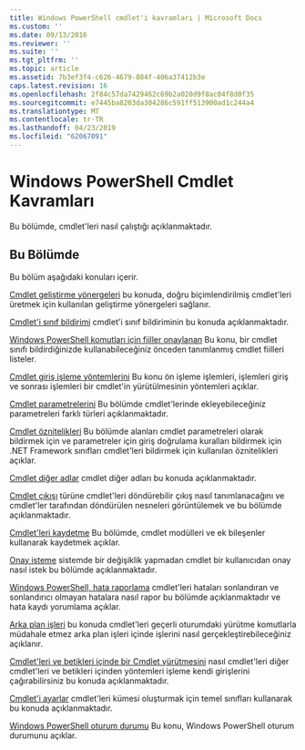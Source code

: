 ```yaml
---
title: Windows PowerShell cmdlet'i kavramları | Microsoft Docs
ms.custom: ''
ms.date: 09/13/2016
ms.reviewer: ''
ms.suite: ''
ms.tgt_pltfrm: ''
ms.topic: article
ms.assetid: 7b3ef3f4-c626-4679-884f-406a37412b3e
caps.latest.revision: 16
ms.openlocfilehash: 2f84c57da7429462c69b2a020d9f8ac04f8d0f35
ms.sourcegitcommit: e7445ba8203da304286c591ff513900ad1c244a4
ms.translationtype: MT
ms.contentlocale: tr-TR
ms.lasthandoff: 04/23/2019
ms.locfileid: "62067091"
---
```

# <a name="windows-powershell-cmdlet-concepts"></a>Windows PowerShell Cmdlet Kavramları

Bu bölümde, cmdlet'leri nasıl çalıştığı açıklanmaktadır.

## <a name="in-this-section"></a>Bu Bölümde

Bu bölüm aşağıdaki konuları içerir.

[Cmdlet geliştirme yönergeleri](./cmdlet-development-guidelines.md) bu konuda, doğru biçimlendirilmiş cmdlet'leri üretmek için kullanılan geliştirme yönergeleri sağlanır.

[Cmdlet'i sınıf bildirimi](./cmdlet-class-declaration.md) cmdlet'i sınıf bildiriminin bu konuda açıklanmaktadır.

[Windows PowerShell komutları için fiiller onaylanan](./approved-verbs-for-windows-powershell-commands.md) Bu konu, bir cmdlet sınıfı bildirdiğinizde kullanabileceğiniz önceden tanımlanmış cmdlet fiilleri listeler.

[Cmdlet giriş işleme yöntemlerini](./cmdlet-input-processing-methods.md) Bu konu ön işleme işlemleri, işlemleri giriş ve sonrası işlemleri bir cmdlet'in yürütülmesinin yöntemleri açıklar.

[Cmdlet parametrelerini](./cmdlet-parameters.md) Bu bölümde cmdlet'lerinde ekleyebileceğiniz parametreleri farklı türleri açıklanmaktadır.

[Cmdlet öznitelikleri](./cmdlet-attributes.md) Bu bölümde alanları cmdlet parametreleri olarak bildirmek için ve parametreler için giriş doğrulama kuralları bildirmek için .NET Framework sınıfları cmdlet'leri bildirmek için kullanılan öznitelikleri açıklar.

[Cmdlet diğer adlar](./cmdlet-aliases.md) cmdlet diğer adları bu konuda açıklanmaktadır.

[Cmdlet çıkışı](./cmdlet-output.md) türüne cmdlet'leri döndürebilir çıkış nasıl tanımlanacağını ve cmdlet'ler tarafından döndürülen nesneleri görüntülemek ve bu bölümde açıklanmaktadır.

[Cmdlet'leri kaydetme](./modules-and-snap-ins.md) Bu bölümde, cmdlet modülleri ve ek bileşenler kullanarak kaydetmek açıklar.

[Onay isteme](./requesting-confirmation-from-cmdlets.md) sistemde bir değişiklik yapmadan cmdlet bir kullanıcıdan onay nasıl istek bu bölümde açıklanmaktadır.

[Windows PowerShell, hata raporlama](./error-reporting-concepts.md) cmdlet'leri hataları sonlandıran ve sonlandırıcı olmayan hatalara nasıl rapor bu bölümde açıklanmaktadır ve hata kaydı yorumlama açıklar.

[Arka plan işleri](./background-jobs.md) bu konuda cmdlet'leri geçerli oturumdaki yürütme komutlarla müdahale etmez arka plan işleri içinde işlerini nasıl gerçekleştirebileceğiniz açıklanır.

[Cmdlet'leri ve betikleri içinde bir Cmdlet yürütmesini](./invoking-cmdlets-and-scripts-within-a-cmdlet.md) nasıl cmdlet'leri diğer cmdlet'leri ve betikleri içinden yöntemleri işleme kendi girişlerini çağırabilirsiniz bu konuda açıklanmaktadır.

[Cmdlet'i ayarlar](./cmdlet-sets.md) cmdlet'leri kümesi oluşturmak için temel sınıfları kullanarak bu konuda açıklanmaktadır.

[Windows PowerShell oturum durumu](./windows-powershell-session-state.md) Bu konu, Windows PowerShell oturum durumunu açıklar.
